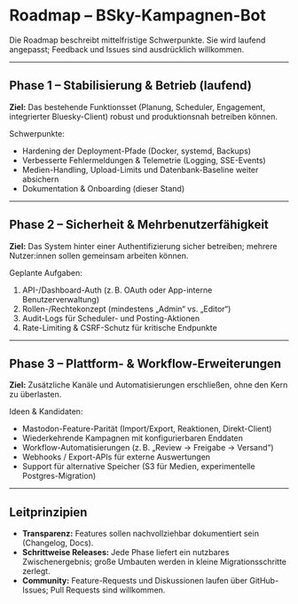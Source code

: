 # Roadmap – BSky-Kampagnen-Bot

Die Roadmap beschreibt mittelfristige Schwerpunkte. Sie wird laufend angepasst; Feedback und Issues sind ausdrücklich willkommen.

---

## Phase 1 – Stabilisierung & Betrieb (laufend)

**Ziel:** Das bestehende Funktionsset (Planung, Scheduler, Engagement, integrierter Bluesky-Client) robust und produktionsnah betreiben können.

Schwerpunkte:
- Hardening der Deployment-Pfade (Docker, systemd, Backups)
- Verbesserte Fehlermeldungen & Telemetrie (Logging, SSE-Events)
- Medien-Handling, Upload-Limits und Datenbank-Baseline weiter absichern
- Dokumentation & Onboarding (dieser Stand)

---

## Phase 2 – Sicherheit & Mehrbenutzerfähigkeit

**Ziel:** Das System hinter einer Authentifizierung sicher betreiben; mehrere Nutzer:innen sollen gemeinsam arbeiten können.

Geplante Aufgaben:
1. API-/Dashboard-Auth (z. B. OAuth oder App-interne Benutzerverwaltung)
2. Rollen-/Rechtekonzept (mindestens „Admin“ vs. „Editor“)
3. Audit-Logs für Scheduler- und Posting-Aktionen
4. Rate-Limiting & CSRF-Schutz für kritische Endpunkte

---

## Phase 3 – Plattform- & Workflow-Erweiterungen

**Ziel:** Zusätzliche Kanäle und Automatisierungen erschließen, ohne den Kern zu überlasten.

Ideen & Kandidaten:
- Mastodon-Feature-Parität (Import/Export, Reaktionen, Direkt-Client)
- Wiederkehrende Kampagnen mit konfigurierbaren Enddaten
- Workflow-Automatisierungen (z. B. „Review → Freigabe → Versand“)
- Webhooks / Export-APIs für externe Auswertungen
- Support für alternative Speicher (S3 für Medien, experimentelle Postgres-Migration)

---

## Leitprinzipien

- **Transparenz:** Features sollen nachvollziehbar dokumentiert sein (Changelog, Docs).
- **Schrittweise Releases:** Jede Phase liefert ein nutzbares Zwischenergebnis; große Umbauten werden in kleine Migrationsschritte zerlegt.
- **Community:** Feature-Requests und Diskussionen laufen über GitHub-Issues; Pull Requests sind willkommen.
